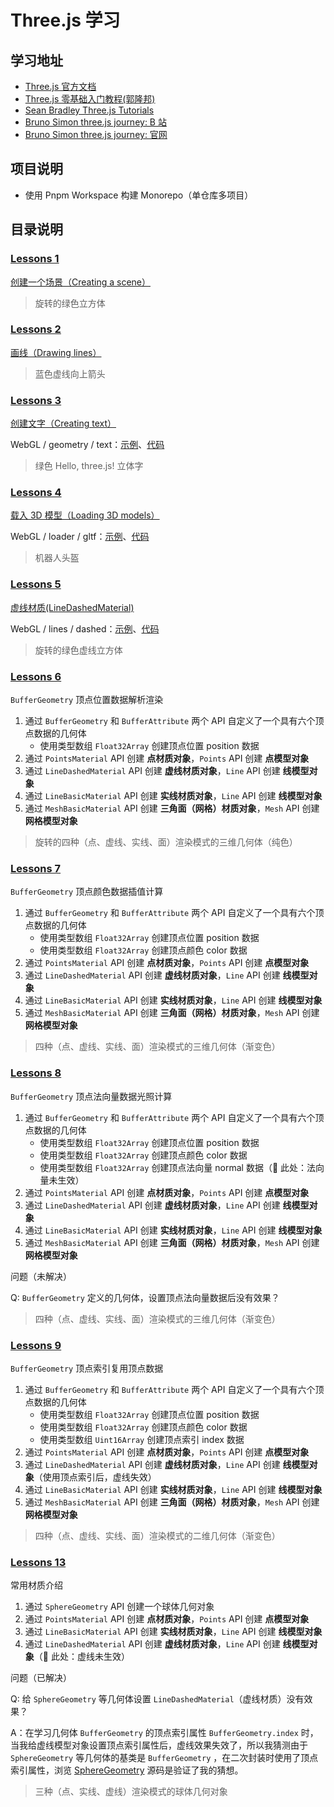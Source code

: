 # Three.js 学习

## 学习地址

- [Three.js 官方文档](https://threejs.org/docs/index.html#manual/zh/introduction/Creating-a-scene)
- [Three.js 零基础入门教程(郭隆邦)](http://www.yanhuangxueyuan.com/Three.js/)
- [Sean Bradley Three.js Tutorials](https://sbcode.net/threejs/)
- [Bruno Simon three.js journey: B 站](https://www.bilibili.com/video/BV1wY4y1h765)
- [Bruno Simon three.js journey: 官网](https://threejs-journey.com)

## 项目说明

- 使用 Pnpm Workspace 构建 Monorepo（单仓库多项目）

## 目录说明

### [Lessons 1](./packages/lessons1/src/main.ts)

[创建一个场景（Creating a scene）](https://threejs.org/docs/index.html#manual/zh/introduction/Creating-a-scene)

> 旋转的绿色立方体

### [Lessons 2](./packages/lessons2/src/main.ts)

[画线（Drawing lines）](https://threejs.org/docs/index.html#manual/zh/introduction/Drawing-lines)

> 蓝色虚线向上箭头

### [Lessons 3](./packages/lessons3/src/main.ts)

[创建文字（Creating text）](https://threejs.org/docs/index.html#manual/zh/introduction/Creating-text)

WebGL / geometry / text：[示例](https://threejs.org/examples/#webgl_geometry_text)、[代码](https://github.com/mrdoob/three.js/blob/master/examples/webgl_geometry_text.html)

> 绿色 Hello, three.js! 立体字

### [Lessons 4](./packages/lessons4/src/main.ts)

[载入 3D 模型（Loading 3D models）](https://threejs.org/docs/index.html#manual/zh/introduction/Loading-3D-models)

WebGL / loader / gltf：[示例](https://threejs.org/examples/#webgl_loader_gltf)、[代码](https://github.com/mrdoob/three.js/blob/master/examples/webgl_loader_gltf.html)

> 机器人头盔

### [Lessons 5](./packages/lessons5/src/main.ts)

[虚线材质(LineDashedMaterial)](https://threejs.org/docs/index.html#api/zh/materials/LineDashedMaterial)

WebGL / lines / dashed：[示例](https://threejs.org/examples/#webgl_lines_dashed)、[代码](https://github.com/mrdoob/three.js/blob/master/examples/webgl_lines_dashed.html)

> 旋转的绿色虚线立方体

### [Lessons 6](./packages/lessons6/src/main.ts)

`BufferGeometry` 顶点位置数据解析渲染

1. 通过 `BufferGeometry` 和 `BufferAttribute` 两个 API 自定义了一个具有六个顶点数据的几何体
   - 使用类型数组 `Float32Array` 创建顶点位置 position 数据
2. 通过 `PointsMaterial` API 创建 **点材质对象**，`Points` API 创建 **点模型对象**
3. 通过 `LineDashedMaterial` API 创建 **虚线材质对象**，`Line` API 创建 **线模型对象**
4. 通过 `LineBasicMaterial` API 创建 **实线材质对象**，`Line` API 创建 **线模型对象**
5. 通过 `MeshBasicMaterial` API 创建 **三角面（网格）材质对象**，`Mesh` API 创建 **网格模型对象**

> 旋转的四种（点、虚线、实线、面）渲染模式的三维几何体（纯色）

### [Lessons 7](./packages/lessons7/src/main.ts)

`BufferGeometry` 顶点颜色数据插值计算

1. 通过 `BufferGeometry` 和 `BufferAttribute` 两个 API 自定义了一个具有六个顶点数据的几何体
   - 使用类型数组 `Float32Array` 创建顶点位置 position 数据
   - 使用类型数组 `Float32Array` 创建顶点颜色 color 数据
2. 通过 `PointsMaterial` API 创建 **点材质对象**，`Points` API 创建 **点模型对象**
3. 通过 `LineDashedMaterial` API 创建 **虚线材质对象**，`Line` API 创建 **线模型对象**
4. 通过 `LineBasicMaterial` API 创建 **实线材质对象**，`Line` API 创建 **线模型对象**
5. 通过 `MeshBasicMaterial` API 创建 **三角面（网格）材质对象**，`Mesh` API 创建 **网格模型对象**

> 四种（点、虚线、实线、面）渲染模式的三维几何体（渐变色）

### [Lessons 8](./packages/lessons8/src/main.ts)

`BufferGeometry` 顶点法向量数据光照计算

1. 通过 `BufferGeometry` 和 `BufferAttribute` 两个 API 自定义了一个具有六个顶点数据的几何体
   - 使用类型数组 `Float32Array` 创建顶点位置 position 数据
   - 使用类型数组 `Float32Array` 创建顶点颜色 color 数据
   - 使用类型数组 `Float32Array` 创建顶点法向量 normal 数据（🚨 此处：法向量未生效）
2. 通过 `PointsMaterial` API 创建 **点材质对象**，`Points` API 创建 **点模型对象**
3. 通过 `LineDashedMaterial` API 创建 **虚线材质对象**，`Line` API 创建 **线模型对象**
4. 通过 `LineBasicMaterial` API 创建 **实线材质对象**，`Line` API 创建 **线模型对象**
5. 通过 `MeshBasicMaterial` API 创建 **三角面（网格）材质对象**，`Mesh` API 创建 **网格模型对象**

问题（未解决）

Q: `BufferGeometry` 定义的几何体，设置顶点法向量数据后没有效果？

> 四种（点、虚线、实线、面）渲染模式的三维几何体（渐变色）

### [Lessons 9](./packages/lessons9/src/main.ts)

`BufferGeometry` 顶点索引复用顶点数据

1. 通过 `BufferGeometry` 和 `BufferAttribute` 两个 API 自定义了一个具有六个顶点数据的几何体
   - 使用类型数组 `Float32Array` 创建顶点位置 position 数据
   - 使用类型数组 `Float32Array` 创建顶点颜色 color 数据
   - 使用类型数组 `Uint16Array` 创建顶点索引 index 数据
2. 通过 `PointsMaterial` API 创建 **点材质对象**，`Points` API 创建 **点模型对象**
3. 通过 `LineDashedMaterial` API 创建 **虚线材质对象**，`Line` API 创建 **线模型对象**（使用顶点索引后，虚线失效）
4. 通过 `LineBasicMaterial` API 创建 **实线材质对象**，`Line` API 创建 **线模型对象**
5. 通过 `MeshBasicMaterial` API 创建 **三角面（网格）材质对象**，`Mesh` API 创建 **网格模型对象**

> 四种（点、虚线、实线、面）渲染模式的二维几何体（渐变色）

### [Lessons 13](./packages/lessons13/src/main.ts)

常用材质介绍

1. 通过 `SphereGeometry` API 创建一个球体几何对象
2. 通过 `PointsMaterial` API 创建 **点材质对象**，`Points` API 创建 **点模型对象**
3. 通过 `LineBasicMaterial` API 创建 **实线材质对象**，`Line` API 创建 **线模型对象**
4. 通过 `LineDashedMaterial` API 创建 **虚线材质对象**，`Line` API 创建 **线模型对象**（🚨 此处：虚线未生效）

问题（已解决）

Q: 给 `SphereGeometry` 等几何体设置 `LineDashedMaterial`（虚线材质）没有效果？

A：在学习几何体 `BufferGeometry` 的顶点索引属性 `BufferGeometry.index` 时，当我给虚线模型对象设置顶点索引属性后，虚线效果失效了，所以我猜测由于 `SphereGeometry` 等几何体的基类是 `BufferGeometry` ，在二次封装时使用了顶点索引属性，浏览 [SphereGeometry](https://github.com/mrdoob/three.js/blob/master/src/geometries/SphereGeometry.js) 源码是验证了我的猜想。

> 三种（点、实线、虚线）渲染模式的球体几何对象
